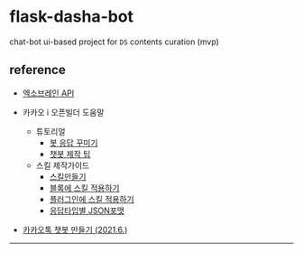 # flask-dasha-bot
chat-bot ui-based project for `DS` contents curation (mvp)

## reference

  - [엑소브레인 API](https://www.youtube.com/watch?v=Sw0y6CD_M3Q)
  - 카카오 i 오픈빌더 도움말
    - 튜토리얼
      - [봇 응답 꾸미기](https://i.kakao.com/docs/tutorial-chatbot-response#%EB%A7%90%ED%92%8D%EC%84%A0-%ED%83%80%EC%9E%85)
      - [챗봇 제작 팁](https://i.kakao.com/docs/tutorial-chatbot-tips#%EC%A0%95%EB%B3%B4%EC%97%90-%EC%96%B4%EC%9A%B8%EB%A6%AC%EB%8A%94-%EB%A7%90%ED%92%8D%EC%84%A0%EC%9D%84-%EC%84%A0%ED%83%9D)
    - 스킬 제작가이드
      - [스킬만들기](https://i.kakao.com/docs/skill-build#%EC%98%88%EC%A0%9C-%EC%8A%A4%ED%82%AC-%EC%84%9C%EB%B2%84-%EB%A7%8C%EB%93%A4%EA%B8%B0)
      - [블록에 스킬 적용하기](https://i.kakao.com/docs/skill-block)
      - [플러그인에 스킬 적용하기](https://i.kakao.com/docs/skill-plugin#%EC%8A%A4%ED%82%AC-%ED%98%B8%EC%B6%9C%EA%B0%92)
      - [응답타입별 JSON포맷](https://i.kakao.com/docs/skill-response-format)

  - [카카오톡 챗봇 만들기 (2021.6.)](https://youtu.be/2QbXuV4QCfQ)
-----

  
